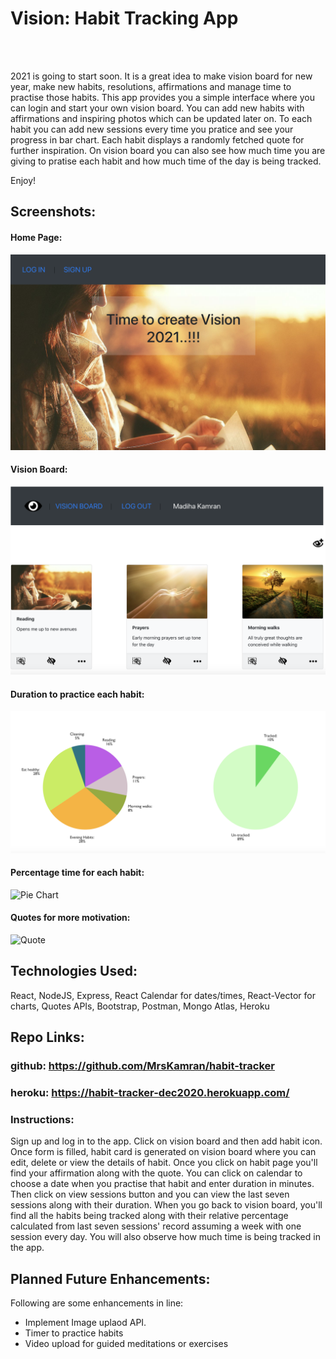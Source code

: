 
# Vision: Habit Tracking App
<br/>
<br/>

2021 is going to start soon. It is a great idea to make vision board for new year, make new habits, resolutions, affirmations and manage time to practise those habits. This app provides you a simple interface where you can login and start your own vision board. You can add new habits with affirmations and inspiring photos which can be updated later on. To each habit you can add new sessions every time you pratice and see your progress in bar chart. Each habit displays a randomly fetched quote for further inspiration. On vision board you can also see how much time you are giving to pratise each habit and how much time of the day is being tracked.

Enjoy!

## Screenshots:

#### Home Page:
![Home Page](./public/images/home_page.png)

#### Vision Board:
![Vision Board](./public/images/vision_board.png)

#### Duration to practice each habit:
![Bar Chart](./public/images/pie_chart.png)

#### Percentage time for each habit:
![Pie Chart](.public/images/bar_chart.png)

#### Quotes for more motivation:
![Quote](.public/images/quote.png)

## Technologies Used: 
React, NodeJS, Express, React Calendar for dates/times, React-Vector for charts, Quotes APIs, Bootstrap, Postman, Mongo Atlas, Heroku

## Repo Links:

### github: https://github.com/MrsKamran/habit-tracker
### heroku: https://habit-tracker-dec2020.herokuapp.com/

### Instructions:

Sign up and log in to the app. Click on vision board and then add habit icon. 
Once form is filled, habit card is generated on vision board where you can edit, delete or view the details of habit. 
Once you click on habit page you'll find your affirmation along with the quote.
You can click on calendar to choose a date when you practise that habit and enter duration in minutes. Then click on view sessions button and you can view the last seven sessions along with their duration.
When you go back to vision board, you'll find all the habits being tracked along with their relative percentage calculated from last seven sessions' record assuming a week with one session every day. You will also observe how much time is being tracked in the app.
<br/>
## Planned Future Enhancements:
Following are some enhancements in line:
<ul>
  <li>Implement Image uplaod API.</li>
  <li>Timer to practice habits</li>
  <li> Video upload for guided meditations or exercises</li>
</ul>



